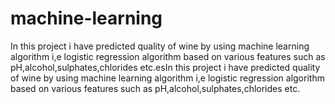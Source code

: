 # machine-learning
In this project i have predicted quality of wine by using machine learning algorithm i,e logistic regression algorithm based on various features such as pH,alcohol,sulphates,chlorides etc.esIn this project i have predicted quality of wine by using machine learning algorithm i,e logistic regression algorithm based on various features such as pH,alcohol,sulphates,chlorides etc.
